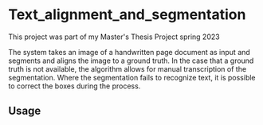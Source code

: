 # Text_alignment_and_segmentation
This project was part of my Master's Thesis Project spring 2023

The system takes an image of a handwritten page document as input and segments and aligns the image to a ground truth. In the case that a ground truth is not available, the algorithm allows for manual transcription of the segmentation. Where the segmentation fails to recognize text, it is possible to correct the boxes during the process.

## Usage



